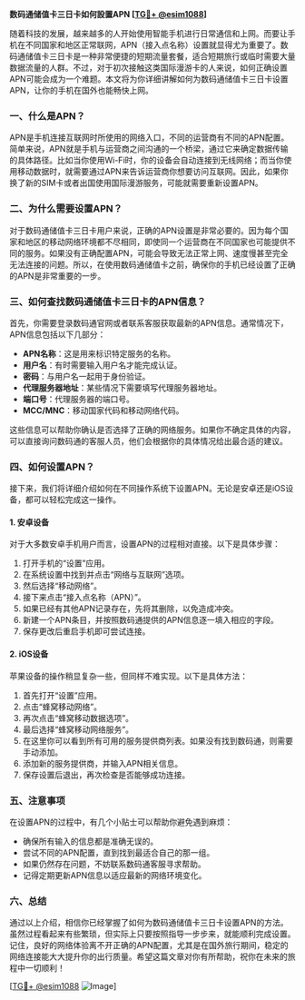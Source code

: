 **数码通储值卡三日卡如何設置APN [[TG💪+ @esim1088](https://t.me/s/esim1088)]**

随着科技的发展，越来越多的人开始使用智能手机进行日常通信和上网。而要让手机在不同国家和地区正常联网，APN（接入点名称）设置就显得尤为重要了。数码通储值卡三日卡是一种非常便捷的短期流量套餐，适合短期旅行或临时需要大量数据流量的人群。不过，对于初次接触这类国际漫游卡的人来说，如何正确设置APN可能会成为一个难题。本文将为你详细讲解如何为数码通储值卡三日卡设置APN，让你的手机在国外也能畅快上网。

### 一、什么是APN？

APN是手机连接互联网时所使用的网络入口，不同的运营商有不同的APN配置。简单来说，APN就是手机与运营商之间沟通的一个桥梁，通过它来确定数据传输的具体路径。比如当你使用Wi-Fi时，你的设备会自动连接到无线网络；而当你使用移动数据时，就需要通过APN来告诉运营商你想要访问互联网。因此，如果你换了新的SIM卡或者出国使用国际漫游服务，可能就需要重新设置APN。

### 二、为什么需要设置APN？

对于数码通储值卡三日卡用户来说，正确的APN设置是非常必要的。因为每个国家和地区的移动网络环境都不尽相同，即使同一个运营商在不同国家也可能提供不同的服务。如果没有正确配置APN，可能会导致无法正常上网、速度慢甚至完全无法连接的问题。所以，在使用数码通储值卡之前，确保你的手机已经设置了正确的APN是非常重要的一步。

### 三、如何查找数码通储值卡三日卡的APN信息？

首先，你需要登录数码通官网或者联系客服获取最新的APN信息。通常情况下，APN信息包括以下几部分：
- **APN名称**：这是用来标识特定服务的名称。
- **用户名**：有时需要输入用户名才能完成认证。
- **密码**：与用户名一起用于身份验证。
- **代理服务器地址**：某些情况下需要填写代理服务器地址。
- **端口号**：代理服务器的端口号。
- **MCC/MNC**：移动国家代码和移动网络代码。

这些信息可以帮助你确认是否选择了正确的网络服务。如果你不确定具体的内容，可以直接询问数码通的客服人员，他们会根据你的具体情况给出最合适的建议。

### 四、如何设置APN？

接下来，我们将详细介绍如何在不同操作系统下设置APN。无论是安卓还是iOS设备，都可以轻松完成这一操作。

#### 1. 安卓设备

对于大多数安卓手机用户而言，设置APN的过程相对直接。以下是具体步骤：

1. 打开手机的“设置”应用。
2. 在系统设置中找到并点击“网络与互联网”选项。
3. 然后选择“移动网络”。
4. 接下来点击“接入点名称（APN）”。
5. 如果已经有其他APN记录存在，先将其删除，以免造成冲突。
6. 新建一个APN条目，并按照数码通提供的APN信息逐一填入相应的字段。
7. 保存更改后重启手机即可尝试连接。

#### 2. iOS设备

苹果设备的操作稍显复杂一些，但同样不难实现。以下是具体方法：

1. 首先打开“设置”应用。
2. 点击“蜂窝移动网络”。
3. 再次点击“蜂窝移动数据选项”。
4. 最后选择“蜂窝移动网络服务”。
5. 在这里你可以看到所有可用的服务提供商列表。如果没有找到数码通，则需要手动添加。
6. 添加新的服务提供商，并输入APN相关信息。
7. 保存设置后退出，再次检查是否能够成功连接。

### 五、注意事项

在设置APN的过程中，有几个小贴士可以帮助你避免遇到麻烦：
- 确保所有输入的信息都是准确无误的。
- 尝试不同的APN配置，直到找到最适合自己的那一组。
- 如果仍然存在问题，不妨联系数码通客服寻求帮助。
- 记得定期更新APN信息以适应最新的网络环境变化。

### 六、总结

通过以上介绍，相信你已经掌握了如何为数码通储值卡三日卡设置APN的方法。虽然过程看起来有些繁琐，但实际上只要按照指导一步步来，就能顺利完成设置。记住，良好的网络体验离不开正确的APN配置，尤其是在国外旅行期间，稳定的网络连接能大大提升你的出行质量。希望这篇文章对你有所帮助，祝你在未来的旅程中一切顺利！

[[TG💪+ @esim1088](https://t.me/s/esim1088) ![Image](https://i.postimg.cc/4NQfJmqS/Snipaste-2025-05-13-00-14-12.png)]